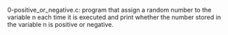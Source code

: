 0-positive_or_negative.c: program that assign a random number to the variable n each time it is executed and print whether the number stored in the variable n is positive or negative.
